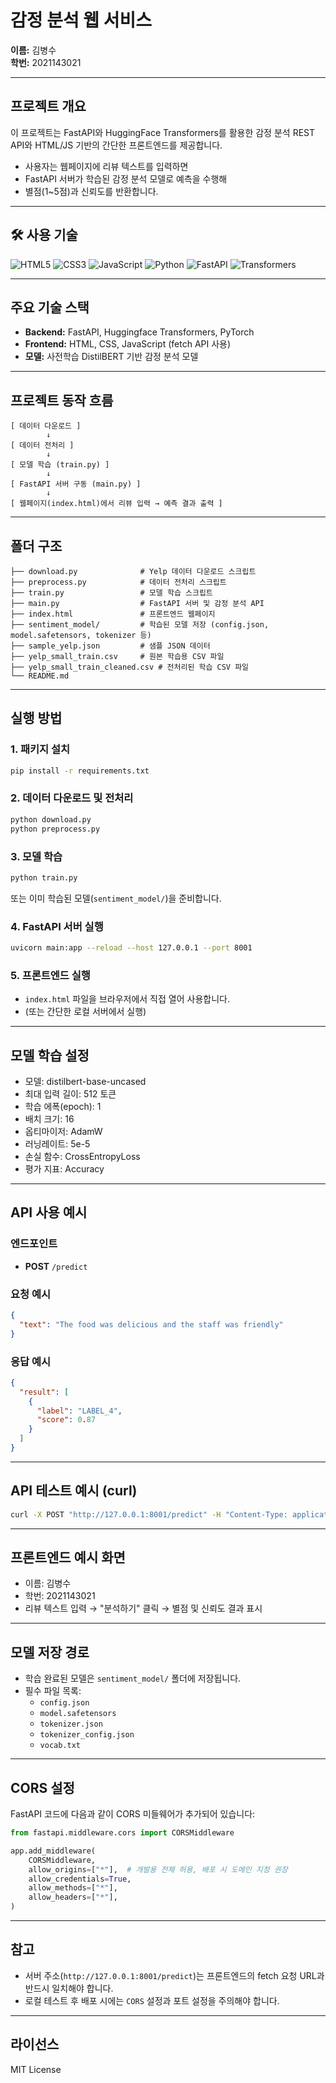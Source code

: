 # 감정 분석 웹 서비스

**이름:** 김병수  
**학번:** 2021143021  

---

## 프로젝트 개요

이 프로젝트는 FastAPI와 HuggingFace Transformers를 활용한 감정 분석 REST API와 HTML/JS 기반의 간단한 프론트엔드를 제공합니다.

- 사용자는 웹페이지에 리뷰 텍스트를 입력하면
- FastAPI 서버가 학습된 감정 분석 모델로 예측을 수행해
- 별점(1~5점)과 신뢰도를 반환합니다.

---

## 🛠️ 사용 기술

![HTML5](https://img.shields.io/badge/HTML5-E34F26?style=for-the-badge&logo=HTML5&logoColor=white)
![CSS3](https://img.shields.io/badge/CSS3-1572B6?style=for-the-badge&logo=CSS3&logoColor=white)
![JavaScript](https://img.shields.io/badge/JavaScript-F7DF1E?style=for-the-badge&logo=JavaScript&logoColor=black)
![Python](https://img.shields.io/badge/Python-3776AB?style=for-the-badge&logo=Python&logoColor=white)
![FastAPI](https://img.shields.io/badge/FastAPI-009688?style=for-the-badge&logo=FastAPI&logoColor=white)
![Transformers](https://img.shields.io/badge/Transformers-FF9900?style=for-the-badge&logo=HuggingFace&logoColor=white)

---

## 주요 기술 스택

- **Backend:** FastAPI, Huggingface Transformers, PyTorch
- **Frontend:** HTML, CSS, JavaScript (fetch API 사용)
- **모델:** 사전학습 DistilBERT 기반 감정 분석 모델

---

## 프로젝트 동작 흐름

```
[ 데이터 다운로드 ]
        ↓
[ 데이터 전처리 ]
        ↓
[ 모델 학습 (train.py) ]
        ↓
[ FastAPI 서버 구동 (main.py) ]
        ↓
[ 웹페이지(index.html)에서 리뷰 입력 → 예측 결과 출력 ]
```

---

## 폴더 구조

```
├── download.py              # Yelp 데이터 다운로드 스크립트
├── preprocess.py            # 데이터 전처리 스크립트
├── train.py                 # 모델 학습 스크립트
├── main.py                  # FastAPI 서버 및 감정 분석 API
├── index.html               # 프론트엔드 웹페이지
├── sentiment_model/         # 학습된 모델 저장 (config.json, model.safetensors, tokenizer 등)
├── sample_yelp.json         # 샘플 JSON 데이터
├── yelp_small_train.csv     # 원본 학습용 CSV 파일
├── yelp_small_train_cleaned.csv # 전처리된 학습 CSV 파일
└── README.md
```

---

## 실행 방법

### 1. 패키지 설치

```bash
pip install -r requirements.txt
```

### 2. 데이터 다운로드 및 전처리

```bash
python download.py
python preprocess.py
```

### 3. 모델 학습

```bash
python train.py
```

또는 이미 학습된 모델(`sentiment_model/`)을 준비합니다.

### 4. FastAPI 서버 실행

```bash
uvicorn main:app --reload --host 127.0.0.1 --port 8001
```

### 5. 프론트엔드 실행

- `index.html` 파일을 브라우저에서 직접 열어 사용합니다.
- (또는 간단한 로컬 서버에서 실행)

---

## 모델 학습 설정

- 모델: distilbert-base-uncased
- 최대 입력 길이: 512 토큰
- 학습 에폭(epoch): 1
- 배치 크기: 16
- 옵티마이저: AdamW
- 러닝레이트: 5e-5
- 손실 함수: CrossEntropyLoss
- 평가 지표: Accuracy

---

## API 사용 예시

### 엔드포인트

- **POST** `/predict`

### 요청 예시

```json
{
  "text": "The food was delicious and the staff was friendly"
}
```

### 응답 예시

```json
{
  "result": [
    {
      "label": "LABEL_4",
      "score": 0.87
    }
  ]
}
```

---

## API 테스트 예시 (curl)

```bash
curl -X POST "http://127.0.0.1:8001/predict" -H "Content-Type: application/json" -d '{"text": "This restaurant was amazing!"}'
```

---

## 프론트엔드 예시 화면

- 이름: 김병수
- 학번: 2021143021
- 리뷰 텍스트 입력 → "분석하기" 클릭 → 별점 및 신뢰도 결과 표시

---

## 모델 저장 경로

- 학습 완료된 모델은 `sentiment_model/` 폴더에 저장됩니다.
- 필수 파일 목록:
  - `config.json`
  - `model.safetensors`
  - `tokenizer.json`
  - `tokenizer_config.json`
  - `vocab.txt`

---

## CORS 설정

FastAPI 코드에 다음과 같이 CORS 미들웨어가 추가되어 있습니다:

```python
from fastapi.middleware.cors import CORSMiddleware

app.add_middleware(
    CORSMiddleware,
    allow_origins=["*"],  # 개발용 전체 허용, 배포 시 도메인 지정 권장
    allow_credentials=True,
    allow_methods=["*"],
    allow_headers=["*"],
)
```

---

## 참고

- 서버 주소(`http://127.0.0.1:8001/predict`)는 프론트엔드의 fetch 요청 URL과 반드시 일치해야 합니다.
- 로컬 테스트 후 배포 시에는 `CORS` 설정과 포트 설정을 주의해야 합니다.

---

## 라이선스

MIT License
